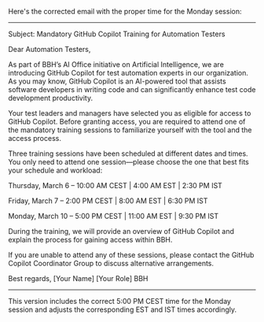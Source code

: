 Here's the corrected email with the proper time for the Monday session:


---

Subject: Mandatory GitHub Copilot Training for Automation Testers

Dear Automation Testers,

As part of BBH’s AI Office initiative on Artificial Intelligence, we are introducing GitHub Copilot for test automation experts in our organization. As you may know, GitHub Copilot is an AI-powered tool that assists software developers in writing code and can significantly enhance test code development productivity.

Your test leaders and managers have selected you as eligible for access to GitHub Copilot. Before granting access, you are required to attend one of the mandatory training sessions to familiarize yourself with the tool and the access process.

Three training sessions have been scheduled at different dates and times. You only need to attend one session—please choose the one that best fits your schedule and workload:

Thursday, March 6 – 10:00 AM CEST | 4:00 AM EST | 2:30 PM IST

Friday, March 7 – 2:00 PM CEST | 8:00 AM EST | 6:30 PM IST

Monday, March 10 – 5:00 PM CEST | 11:00 AM EST | 9:30 PM IST


During the training, we will provide an overview of GitHub Copilot and explain the process for gaining access within BBH.

If you are unable to attend any of these sessions, please contact the GitHub Copilot Coordinator Group to discuss alternative arrangements.

Best regards,
[Your Name]
[Your Role]
BBH


---

This version includes the correct 5:00 PM CEST time for the Monday session and adjusts the corresponding EST and IST times accordingly.

